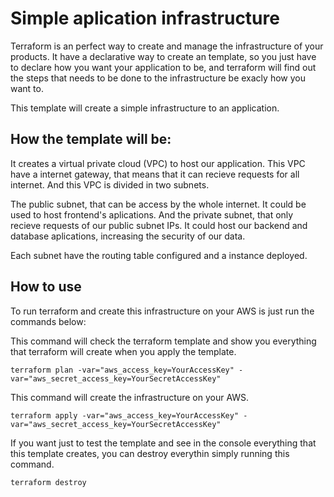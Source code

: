 # Simple aplication infrastructure

Terraform is an perfect way to create and manage the infrastructure of your products. It have a declarative way to create an template, so you just have to declare how you want your application to be, and terraform will find out the steps that needs to be done to the infrastructure be exacly how you want to.

This template will create a simple infrastructure to an application.

## How the template will be:

It creates a virtual private cloud (VPC) to host our application. This VPC have a internet gateway, that means that it can recieve requests for all internet.
And this VPC is divided in two subnets.

The public subnet, that can be access by the whole internet. It could be used to host frontend's aplications. 
And the private subnet, that only recieve requests of our public subnet IPs. It could host our backend and database aplications, increasing the security of our data.

Each subnet have the routing table configured and a instance deployed.

## How to use

To run terraform and create this infrastructure on your AWS is just run the commands below:

This command will check the terraform template and show you everything that terraform will create when you apply the template.
```
terraform plan -var="aws_access_key=YourAccessKey" -var="aws_secret_access_key=YourSecretAccessKey"
```

This command will create the infrastructure on your AWS.
```
terraform apply -var="aws_access_key=YourAccessKey" -var="aws_secret_access_key=YourSecretAccessKey"
```

If you want just to test the template and see in the console everything that this template creates, you can destroy everythin simply running this command.
```
terraform destroy
```